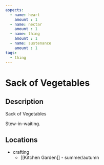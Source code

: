 ```yaml
---
aspects: 
  - name: heart
    amount : 1
  - name: nectar
    amount : 1
  - name: thing
    amount : 1
  - name: sustenance
    amount : 1
tags:
  - thing
---
```


# Sack of Vegetables

## Description
Sack of Vegetables

Stew-in-waiting.
## Locations
- crafting
	- [[Kitchen Garden]] - summer/autumn